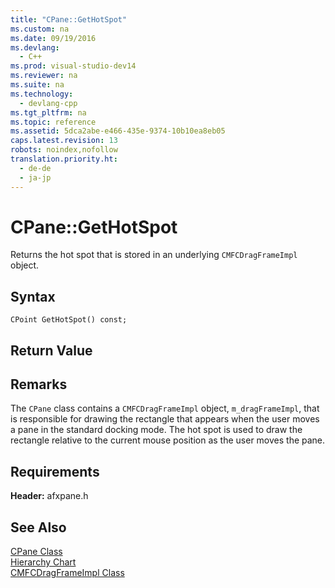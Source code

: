 ```yaml
---
title: "CPane::GetHotSpot"
ms.custom: na
ms.date: 09/19/2016
ms.devlang: 
  - C++
ms.prod: visual-studio-dev14
ms.reviewer: na
ms.suite: na
ms.technology: 
  - devlang-cpp
ms.tgt_pltfrm: na
ms.topic: reference
ms.assetid: 5dca2abe-e466-435e-9374-10b10ea8eb05
caps.latest.revision: 13
robots: noindex,nofollow
translation.priority.ht: 
  - de-de
  - ja-jp
---
```

# CPane::GetHotSpot
Returns the hot spot that is stored in an underlying `CMFCDragFrameImpl` object.  
  
## Syntax  
  
```  
CPoint GetHotSpot() const;  
```  
  
## Return Value  
  
## Remarks  
 The `CPane` class contains a `CMFCDragFrameImpl` object, `m_dragFrameImpl`, that is responsible for drawing the rectangle that appears when the user moves a pane in the standard docking mode. The hot spot is used to draw the rectangle relative to the current mouse position as the user moves the pane.  
  
## Requirements  
 **Header:** afxpane.h  
  
## See Also  
 [CPane Class](../vs140/CPane-Class.md)   
 [Hierarchy Chart](../vs140/Hierarchy-Chart.md)   
 [CMFCDragFrameImpl Class](../vs140/CMFCDragFrameImpl-Class.md)